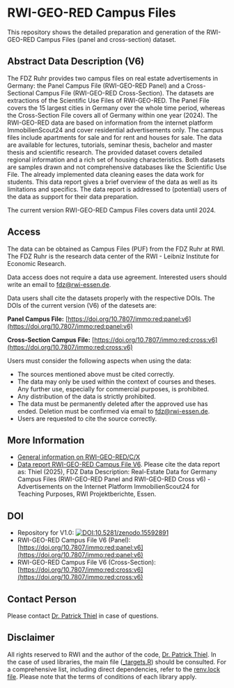 # RWI-GEO-RED Campus Files

This repository shows the detailed preparation and generation of the RWI-GEO-RED Campus Files (panel and cross-section) dataset.

## Abstract Data Description (V6)

The FDZ Ruhr provides two campus files on real estate advertisements in Germany: the Panel Campus File (RWI-GEO-RED Panel) and a Cross-Sectional Campus File (RWI-GEO-RED Cross-Section). The datasets are extractions of the Scientific Use Files of RWI-GEO-RED. The Panel File covers the 15 largest cities in Germany over the whole time period, whereas the Cross-Section File covers all of Germany within one year (2024). The RWI-GEO-RED data are based on information from the internet platform ImmobilienScout24 and cover residential advertisements only. The campus files include apartments for sale and for rent and houses for sale. The data are available for lectures, tutorials, seminar thesis, bachelor and master thesis and scientific research. The provided dataset covers detailed regional information and a rich set of housing characteristics. Both datasets are samples drawn and not comprehensive databases like the Scientific Use File. The already implemented data cleaning eases the data work for students. This data report gives a brief overview of the data as well as its limitations and specifics. The data report is addressed to (potential) users of the data as support for their data preparation.

The current version RWI-GEO-RED Campus Files covers data until 2024.

## Access

The data can be obtained as Campus Files (PUF) from the FDZ Ruhr at RWI. The FDZ Ruhr is the research data center of the RWI - Leibniz Institute for Economic Research.

Data access does not require a data use agreement. Interested users should write an email to [fdz@rwi-essen.de](fdz@rwi-essen.de).

Data users shall cite the datasets properly with the respective DOIs. The DOIs of the current version (V6) of the datesets are: 

**Panel Campus File:** [https://doi.org/10.7807/immo:red:panel:v6](https://doi.org/10.7807/immo:red:panel:v6)

**Cross-Section Campus File:** [https://doi.org/10.7807/immo:red:cross:v6](https://doi.org/10.7807/immo:red:cross:v6)

Users must consider the following aspects when using the data:
- The sources mentioned above must be cited correctly.
- The data may only be used within the context of courses and theses. Any further use, especially for commercial purposes, is prohibited.
- Any distribution of the data is strictly prohibited.
- The data must be permanently deleted after the approved use has ended. Deletion must be confirmed via email to [fdz@rwi-essen.de](fdz@rwi-essen.de).
- Users are requested to cite the source correctly.

## More Information

- [General information on RWI-GEO-RED/C/X](https://www.rwi-essen.de/en/research-advice/further/research-data-center-ruhr-fdz/data-sets/rwi-geo-red/x-real-estate-data-and-price-indices)
- [Data report RWI-GEO-RED Campus File V6](https://www.rwi-essen.de/fileadmin/user_upload/RWI/FDZ/Datenbeschreibung-Campus-v6.pdf). Please cite the data report as: Thiel (2025), FDZ Data Description:
Real-Estate Data for Germany Campus Files
(RWI-GEO-RED Panel and RWI-GEO-RED Cross v6) -
Advertisements on the Internet Platform
ImmobilienScout24 for Teaching Purposes, RWI Projektberichte, Essen.

## DOI

- Repository for V1.0: [![DOI:10.5281/zenodo.15592891](http://img.shields.io/badge/DOI-10.5281/zenodo.15592891-048BC0.svg)](https://zenodo.org/account/settings/github/repository/PThie/RWI-GEO-RED-Campus)
- RWI-GEO-RED Campus File V6 (Panel): [https://doi.org/10.7807/immo:red:panel:v6](https://doi.org/10.7807/immo:red:panel:v6)
- RWI-GEO-RED Campus File V6 (Cross-Section): [https://doi.org/10.7807/immo:red:cross:v6](https://doi.org/10.7807/immo:red:cross:v6)

## Contact Person

Please contact [Dr. Patrick Thiel](https://www.rwi-essen.de/rwi/team/person/patrick-thiel) in case of questions.

## Disclaimer

All rights reserved to RWI and the author of the code, [Dr. Patrick Thiel](https://www.rwi-essen.de/rwi/team/person/patrick-thiel). In the case of used libraries, the main file ([_targets.R](https://github.com/PThie/RWI-GEO-RED-Campus/blob/main/_targets.R)) should be consulted. For a comprehensive list, including direct dependencies, refer to the [renv.lock file](https://github.com/PThie/RWI-GEO-RED-Campus/blob/main/renv.lock). Please note that the terms of conditions of each library apply.